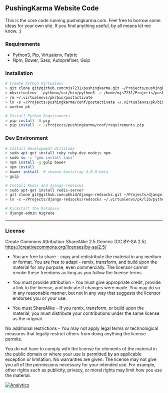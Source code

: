 ## PushingKarma Website Code
This is the core code running pushingkarma.com.  Feel free to borrow
some ideas for your own site.  If you find anything useful, by all
means let me know. :)

### Requirements
* Python3, Pip, Virtualenv, Fabric
* Npm, Bower, Sass, Autoprefixer, Gulp

### Installation
```bash
# Create Python Virtualenv
> git clone git@github.com:mjs7231/pushingkarma.git ~/Projects/pushingkarma
> mkvirtualenv --python=/usr/bin/python3 -a /home/mjs7231/Projects/pushingkarma pk
> rm ~/.virtualenvs/pk/bin/postactivate
> ln -s ~/Projects/pushingkarma/conf/postactivate ~/.virtualenvs/pk/bin/postactivate
> workon pk

# Install Python Requirements
> pip install -U pip
> pip install -r ~/Projects/pushingkarma/conf/requirements.pip
```

### Dev Environment
```bash
# Install Development Utilities
> sudo apt-get install ruby ruby-dev nodejs npm
> sudo su -c "gem install sass"
> npm install -g gulp bower
> npm install
> bower install  # choose bootstrap 4.0.0-beta
> gulp

# Install Redis and django-redsocks
> sudo apt-get install redis-server
> git clone git@github.com:pkkid/django-redsocks.git ~/Projects/django-redsocks
> ln -s ~/Projects/django-redsocks/redsocks ~/.virtualenvs/pk/lib/python3.*/site-packages/

# Kickstart the Database
> django-admin migrate
```

-----
### License

Create Commons Attribution-ShareAlike 2.5 Generic (CC BY-SA 2.5)
https://creativecommons.org/licenses/by-sa/2.5/

* You are free to share - copy and redistribute the material in any medium
or format. You are free to adapt - remix, transform, and build upon the
material for any purpose, even commercially. The licensor cannot revoke these
freedoms as long as you follow the license terms.

* You must provide attribution - You must give appropriate credit, provide a
link to the license, and indicate if changes were made. You may do so in any
reasonable manner, but not in any way that suggests the licensor endorses you
or your use.
* You must ShareAlike - If you remix, transform, or build upon the material,
you must distribute your contributions under the same license as the original.

No additional restrictions - You may not apply legal terms or technological
measures that legally restrict others from doing anything the license permits.

You do not have to comply with the license for elements of the material in the
public domain or where your use is permitted by an applicable exception or
limitation. No warranties are given. The license may not give you all of the 
permissions necessary for your intended use. For example, other rights such as
publicity, privacy, or moral rights may limit how you use the material.

[![Analytics](https://ga-beacon.appspot.com/UA-87461-7/pushingkarma/home)](https://github.com/igrigorik/ga-beacon)
